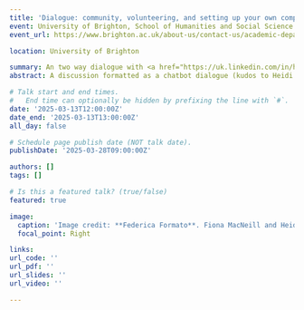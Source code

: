 ```yaml
---
title: 'Dialogue: community, volunteering, and setting up your own company'
event: University of Brighton, School of Humanities and Social Science
event_url: https://www.brighton.ac.uk/about-us/contact-us/academic-departments/school-of-humanities-and-social-science.aspx

location: University of Brighton

summary: An two way dialogue with <a href="https://uk.linkedin.com/in/heidiswigon" >Heidi Swigon</a> for students on a community placement module (Politics and Linguistics).
abstract: A discussion formatted as a chatbot dialogue (kudos to Heidi for this concept). We focused on community organising, voluntary work for Ladies that UX Brighton, and our experiences working in tech and running our own businessses. 

# Talk start and end times.
#   End time can optionally be hidden by prefixing the line with `#`.
date: '2025-03-13T12:00:00Z'
date_end: '2025-03-13T13:00:00Z'
all_day: false

# Schedule page publish date (NOT talk date).
publishDate: '2025-03-28T09:00:00Z'

authors: [] 
tags: []

# Is this a featured talk? (true/false)
featured: true

image:
  caption: 'Image credit: **Federica Formato**. Fiona MacNeill and Heidi Swigon are pictured.'
  focal_point: Right

links: 
url_code: ''
url_pdf: ''
url_slides: ''
url_video: ''

---
```



